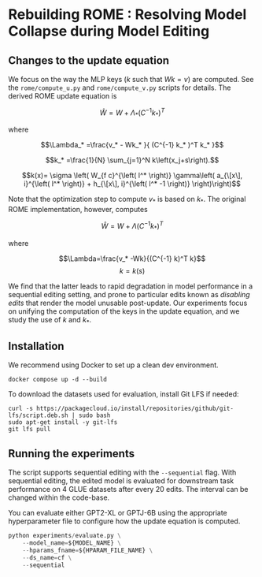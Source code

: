 # Rebuilding ROME : Resolving Model Collapse during Model Editing

## Changes to the update equation

We focus on the way the MLP keys ($`k`$ such that $`Wk=v`$) are computed. See the `rome/compute_u.py` and `rome/compute_v.py` scripts for details.
The derived ROME update equation is

$$\hat{W}=W+\Lambda_* \left(C^{-1} k_*\right)^T$$

where

$$\Lambda_* =\frac{v_* - Wk_* }{ (C^{-1} k_* )^T k_* }$$

$$k_* =\frac{1}{N} \sum_{j=1}^N k\left(x_j+s\right).$$

$$k(x)= \sigma \left( W_{f c}^{\left( l^* \right)} \gamma\left( a_{\[x\], i}^{\left( l^* \right)} + h_{\[x\], i}^{\left( l^* -1 \right)} \right)\right)$$

Note that the optimization step to compute $`v_*`$ is based on $`k_*`$. The original ROME implementation, however, computes

$$\hat{W}=W+\Lambda\left(C^{-1} k_*\right)^T$$

where

$$\Lambda=\frac{v_* -Wk}{(C^{-1} k)^T k}$$
$$k = k(s)$$

We find that the latter leads to rapid degradation in model performance in a sequential editing setting, and prone to particular edits known as *disabling edits* that render the model unusable post-update. Our experiments focus on unifying the computation of the keys in the update equation, and we study the use of $`k`$ and $`k_*`$.

## Installation

We recommend using Docker to set up a clean dev environment.

`docker compose up -d --build`

To download the datasets used for evaluation, install Git LFS if needed:

```shell
curl -s https://packagecloud.io/install/repositories/github/git-lfs/script.deb.sh | sudo bash
sudo apt-get install -y git-lfs
git lfs pull
```

## Running the experiments

The script supports sequential editing with the `--sequential` flag. With sequential editing, the edited model is evaluated for downstream task performance on 4 GLUE datasets after every 20 edits. The interval can be changed within the code-base.

You can evaluate either GPT2-XL or GPTJ-6B using the appropriate hyperparameter file to configure how the update equation is computed.

```python
python experiments/evaluate.py \
    --model_name=${MODEL_NAME} \
    --hparams_fname=${HPARAM_FILE_NAME} \
    --ds_name=cf \
    --sequential
```
